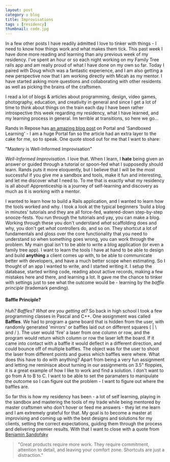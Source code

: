 ```yaml
---
layout: post
category : blog
title: Improvisations
tags : [residency]
thumbnail: code.jpg
---
```

<p>In a few other posts I have readily admitted I love to tinker with things - I need to know how things work and what makes them tick. This past week I have done more reading and learning than any previous week of my residency.  I've spent an hour or so each night working on my Family Tree rails app and am really proud of what I have done on my own so far. Today I paired with Doug which was a fantastic experience, and I am also getting a new perspective now that I am working directly with Micah as my mentor. I have started asking more questions and collaborating with other residents as well as picking the brains of the craftsmen.</p>

<p>I read a lot of blogs &amp; articles about programming, design, video games, photography, education, and creativity in general and since I get a lot of time to think about things on the train each day I have been rather introspective this week regarding my residency, what I have learned, and my learning process in general. Im terrible at transitions, so here we go...</p>

<p>Rands in Repose has <a href="http://www.randsinrepose.com/archives/2012/05/09/two_universes.html">an amazing blog post</a> on Portal and 'Sandboxed Learning' - I am a huge Portal fan so the article had an extra layer to the cake for me, so to speak. One quote stood out for me that I want to share: </p>
<div class="t_quote_block"> "Mastery is Well-Informed Improvisation"</div>

<p><em>Well-Informed Improvisation</em>. I love that. When I learn, I <strong>hate</strong> being given an answer or guided through a tutorial or spoon-fed what I supposedly should learn. Rands puts it more eloquently, but I believe that I will be the most successful if you give me a sandbox and tools, make it fun and interesting, and let me discover what I need to. To me that is exactly what my residency is all about! Apprenticeship is a journey of self-learning and discovery as much as it is working with a mentor.</p>

<p>I wanted to learn how to build a Rails application, and I wanted to learn how the tools worked and why. I took a look at the typical beginners 'build a blog in minutes' tutorials and they are all force-fed, watered-down step-by-step snooze-fests.  You run through the tutorials and yay, you can make a blog. Working through these you don't understand <em>what</em> scaffolding does and why, you don't get <em>what</em> controllers do, and so on. They shortcut a lot of fundamentals and gloss over the core functionality that you need to understand so when something goes wrong, you can work through the problem. My main goal isn't to be able to write a blog application (or even a family tree app). I want to learn the tools I have at hand to be able to design and build <strong>anything</strong> a client comes up with, to be able to communicate better with developers, and have a much better scope when estimating. So I thought of an app I wanted to write, and I started writing it. I setup the database, started writing code, reading about active records, making a few mistakes here and there, and learning a lot. It gave me the chance to tinker with settings just to see what the outcome would be - learning by the <em>baffle principle</em> (trademark pending).</p>

<h4>Baffle Principle?</h4>
<p><em>Huh? Baffles? What are you getting at?</em> So back in high school I took a few programming classes in Pascal and C++. One assignment was called <strong>Baffles</strong>. We had to program a game board that is hidden from the user, with randomly generated 'mirrors' or baffles laid out on different squares ( | \ and / ). The user would 'fire' a laser from one column or row, and the program would return which column or row the laser left the board. If it came into contact with a baffle it would deflect in a different direction, and could bounce off of multiple baffles. The object was for the user to shoot the laser from different points and guess which baffles were where. What does this have to do with anything? Apart from being a very fun assignment and letting me reminisce about turning in our assignments on 3.5" floppies, it is a great example of how I like to work and find a solution. I don't want to go from A to B to C. I want to be able to set the paramaters to manipulate the outcome so I can figure out the problem - I want to figure out where the baffles are.</p>

<p>So far this is how my residency has been - a lot of self learning, playing in the sandbox and mastering the tools of my trade while being mentored by master craftsmen who don't hover or feed me answers - they let me learn and I am extremely grateful for that.  My goal is to become a master at improvising and coming up with the best designs and solutions for my clients, setting the correct expectations, guiding them through the process and delivering premier results. With that I want to close with a quote from <a href="http://sandofsky.com/blog/shell-apps.html">Benjamin Sandofsky</a></p>

<blockquote>"Great products require more work. They require commitment, attention to detail, and leaving your comfort zone. Shortcuts are just a distraction."</blockquote>


